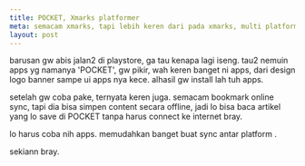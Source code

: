 ```yaml
---
title: POCKET, Xmarks platformer
meta: semacam xmarks, tapi lebih keren dari pada xmarks, multi platform pulak, coba yu
layout: post
---
```

barusan gw abis jalan2 di playstore, ga tau kenapa lagi iseng. tau2 nemuin apps yg namanya 'POCKET', gw pikir, wah keren banget ni apps, dari design logo banner sampe ui apps nya kece. alhasil gw install lah tuh apps.

setelah gw coba pake, ternyata keren juga. semacam bookmark online sync, tapi dia bisa simpen content secara offline, jadi lo bisa baca artikel yang lo save di POCKET tanpa harus connect ke internet bray. 

lo harus coba nih apps.
memudahkan banget buat sync antar platform .

sekiann bray.